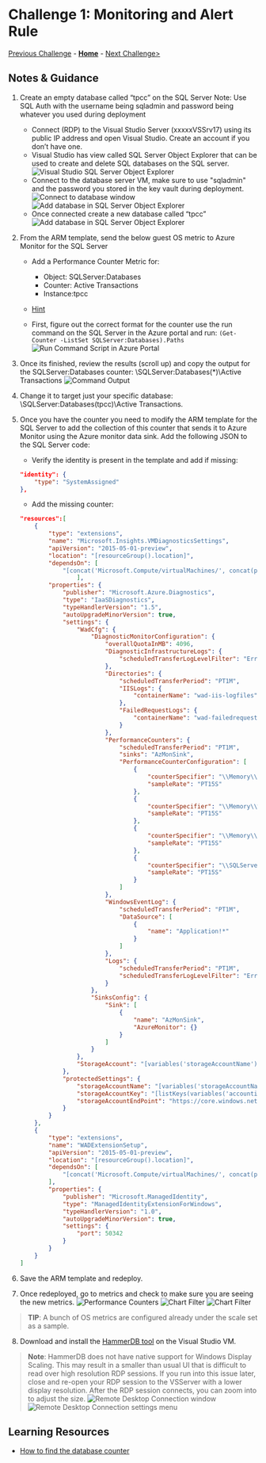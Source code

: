 # Challenge 1: Monitoring and Alert Rule

[Previous Challenge](./00-Prerequisites.md) - **[Home](../README.md)** - [Next Challenge>](./02-Monitoring-And-Alert-Rule-Automation.md)

## Notes & Guidance

1. Create an empty database called “tpcc” on the SQL Server
Note: Use SQL Auth with the username being sqladmin and password being whatever you used during deployment

    - Connect (RDP) to the Visual Studio Server (xxxxxVSSrv17) using its public IP address and open Visual Studio.  Create an account if you don’t have one.
    - Visual Studio has view called SQL Server Object Explorer that can be used to create and delete SQL databases on the SQL server.
    ![Visual Studio SQL Server Object Explorer](../Images/01-01-VisualStudio.png)
    - Connect to the database server VM, make sure to use "sqladmin" and the password you stored in the key vault during deployment.
    ![Connect to database window](../Images/01-02-ConnectToDb.png)
    ![Add database in SQL Server Object Explorer](../Images/01-03-AddDatabaseInSqlServerObjectExplorer.png)
    - Once connected create a new database called “tpcc”
    ![Add database in SQL Server Object Explorer](../Images/01-04-Database.png)

2. From the ARM template, send the below guest OS metric to Azure Monitor for the SQL Server

    - Add a Performance Counter Metric for:
    
        - Object: SQLServer:Databases 
        - Counter: Active Transactions
        - Instance:tpcc
        
    - [Hint](https://docs.microsoft.com/en-us/azure/monitoring-and-diagnostics/metrics-store-custom-guestos-resource-manager-vm)
    - First, figure out the correct format for the counter use the run command on the SQL Server in the Azure portal and run:
    `(Get-Counter -ListSet SQLServer:Databases).Paths`
    ![Run Command Script in Azure Portal](../Images/01-05-RunCommandScriptInAzurePortal.png)

3. Once its finished, review the results (scroll up) and copy the output for the SQLServer:Databases counter: \SQLServer:Databases(*)\Active Transactions
![Command Output](../Images/01-06-CommandOutput.png)
4. Change it to target just your specific database: \SQLServer:Databases(tpcc)\Active Transactions.
5. Once you have the counter you need to modify the ARM template for the SQL Server to add the collection of this counter that sends it to Azure Monitor using the Azure monitor data sink.  Add the following JSON to the SQL Server code:

    - Verify the identity is present in the template and add if missing:
    ```json
    "identity": {
        "type": "SystemAssigned"
    },

    ```
    - Add the missing counter:
    ```json
    "resources":[
        {
            "type": "extensions",
            "name": "Microsoft.Insights.VMDiagnosticsSettings",
            "apiVersion": "2015-05-01-preview",
            "location": "[resourceGroup().location]",
            "dependsOn": [
                "[concat('Microsoft.Compute/virtualMachines/', concat(parameters('envPrefixName'), 'sqlSrv16'))]"
                    ],
            "properties": {
                "publisher": "Microsoft.Azure.Diagnostics",
                "type": "IaaSDiagnostics",
                "typeHandlerVersion": "1.5",
                "autoUpgradeMinorVersion": true,
                "settings": {
                    "WadCfg": {
                        "DiagnosticMonitorConfiguration": {
                            "overallQuotaInMB": 4096,
                            "DiagnosticInfrastructureLogs": {
                                "scheduledTransferLogLevelFilter": "Error"
                            },
                            "Directories": {
                                "scheduledTransferPeriod": "PT1M",
                                "IISLogs": {
                                    "containerName": "wad-iis-logfiles"
                                },
                                "FailedRequestLogs": {
                                    "containerName": "wad-failedrequestlogs"
                                }
                            },
                            "PerformanceCounters": {
                                "scheduledTransferPeriod": "PT1M",
                                "sinks": "AzMonSink",
                                "PerformanceCounterConfiguration": [
                                    {
                                        "counterSpecifier": "\\Memory\\Available Bytes",
                                        "sampleRate": "PT15S"
                                    },
                                    {
                                        "counterSpecifier": "\\Memory\\% Committed Bytes In Use",
                                        "sampleRate": "PT15S"
                                    },
                                    {
                                        "counterSpecifier": "\\Memory\\Committed Bytes",
                                        "sampleRate": "PT15S"
                                    },
                                    {
                                        "counterSpecifier": "\\SQLServer:Databases(tpcc)\\Active Transactions",
                                        "sampleRate": "PT15S"
                                    }
                                ]
                            },
                            "WindowsEventLog": {
                                "scheduledTransferPeriod": "PT1M",
                                "DataSource": [
                                    {
                                        "name": "Application!*"
                                    }
                                ]
                            },
                            "Logs": {
                                "scheduledTransferPeriod": "PT1M",
                                "scheduledTransferLogLevelFilter": "Error"
                            }
                        },
                        "SinksConfig": {
                            "Sink": [
                                {
                                    "name": "AzMonSink",
                                    "AzureMonitor": {}
                                }
                            ]
                        }
                    },
                    "StorageAccount": "[variables('storageAccountName')]"
                },
                "protectedSettings": {
                    "storageAccountName": "[variables('storageAccountName')]",
                    "storageAccountKey": "[listKeys(variables('accountid'),'2015-06-15').key1]",
                    "storageAccountEndPoint": "https://core.windows.net/"
                }
            }
        },
        {
            "type": "extensions",
            "name": "WADExtensionSetup",
            "apiVersion": "2015-05-01-preview",
            "location": "[resourceGroup().location]",
            "dependsOn": [
                "[concat('Microsoft.Compute/virtualMachines/', concat(parameters('envPrefixName'), 'sqlSrv16'))]"
            ],
            "properties": {
                "publisher": "Microsoft.ManagedIdentity",
                "type": "ManagedIdentityExtensionForWindows",
                "typeHandlerVersion": "1.0",
                "autoUpgradeMinorVersion": true,
                "settings": {
                    "port": 50342
                }
            }
        }
    ]
    ```
6. Save the ARM template and redeploy.
7. Once redeployed, go to metrics and check to make sure you are seeing the new metrics.
![Performance Counters](../Images/01-07-PerformanceCounters.png)
![Chart Filter](../Images/01-08-ChartFilter01.png)
![Chart Filter](../Images/01-09-ChartFilter02.png)
> **TIP**: A bunch of OS metrics are configured already under the scale set as a sample.
8. Download and install the [HammerDB tool](http://www.hammerdb.com/) on the Visual Studio VM.
> **Note**: HammerDB does not have native support for Windows Display Scaling. This may result in a smaller than usual UI that is difficult to read over high resolution RDP sessions. If you run into this issue later, close and re-open your RDP session to the VSServer with a lower display resolution. After the RDP session connects, you can zoom into to adjust the size.
![Remote Desktop Connection window](../Images/01-10-RemoteDesktopConnection.png)
![Remote Desktop Connection settings menu](../Images/01-11-RemoteDesktopConnectionSettings.png)



## Learning Resources

- [How to find the database counter](https://docs.microsoft.com/en-us/powershell/module/microsoft.powershell.diagnostics/get-counter?view=powershell-5.1)
